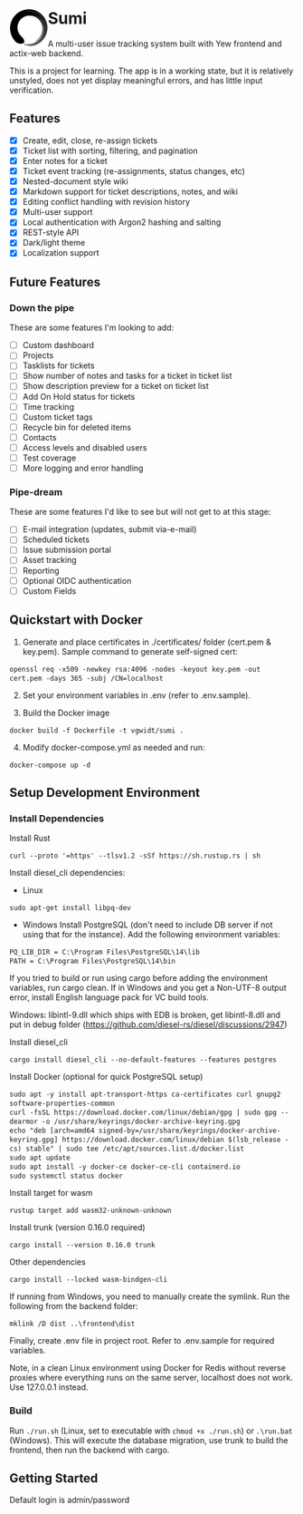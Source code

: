 <h1><picture>
  <source media="(prefers-color-scheme: dark)" srcset="/docs/img/logo_wh.png?raw=true">
  <source media="(prefers-color-scheme: light)" srcset="/docs/img/logo_bl.png?raw=true">
  <img align="left" alt="Test" src="/docs/img/logo_bl.png?raw=true" width="68px">
</picture> Sumi</h1>

A multi-user issue tracking system built with Yew frontend and actix-web backend.

This is a project for learning.  The app is in a working state, but it is relatively unstyled, does not yet display meaningful errors, and has little input verification.

## Features
- [x] Create, edit, close, re-assign tickets
- [x] Ticket list with sorting, filtering, and pagination
- [x] Enter notes for a ticket
- [x] Ticket event tracking (re-assignments, status changes, etc)
- [X] Nested-document style wiki
- [x] Markdown support for ticket descriptions, notes, and wiki
- [x] Editing conflict handling with revision history
- [x] Multi-user support
- [x] Local authentication with Argon2 hashing and salting
- [x] REST-style API
- [x] Dark/light theme
- [x] Localization support

## Future Features

### Down the pipe
These are some features I'm looking to add:
- [ ] Custom dashboard
- [ ] Projects
- [ ] Tasklists for tickets
- [ ] Show number of notes and tasks for a ticket in ticket list
- [ ] Show description preview for a ticket on ticket list
- [ ] Add On Hold status for tickets
- [ ] Time tracking
- [ ] Custom ticket tags
- [ ] Recycle bin for deleted items
- [ ] Contacts
- [ ] Access levels and disabled users
- [ ] Test coverage
- [ ] More logging and error handling

### Pipe-dream
These are some features I'd like to see but will not get to at this stage:
- [ ] E-mail integration (updates, submit via-e-mail)
- [ ] Scheduled tickets
- [ ] Issue submission portal
- [ ] Asset tracking
- [ ] Reporting
- [ ] Optional OIDC authentication
- [ ] Custom Fields

## Quickstart with Docker

1. Generate and place certificates in ./certificates/ folder (cert.pem & key.pem).  Sample command to generate self-signed cert:
```
openssl req -x509 -newkey rsa:4096 -nodes -keyout key.pem -out cert.pem -days 365 -subj /CN=localhost
```

2. Set your environment variables in .env (refer to .env.sample).

3. Build the Docker image
```
docker build -f Dockerfile -t vgwidt/sumi .
```

4. Modify docker-compose.yml as needed and run:
```
docker-compose up -d
```

## Setup Development Environment

### Install Dependencies

Install Rust
```
curl --proto '=https' --tlsv1.2 -sSf https://sh.rustup.rs | sh
```

Install diesel_cli dependencies:
* Linux
```
sudo apt-get install libpq-dev
```
* Windows
Install PostgreSQL (don't need to include DB server if not using that for the instance). Add the following environment variables:
```
PQ_LIB_DIR = C:\Program Files\PostgreSQL\14\lib
PATH = C:\Program Files\PostgreSQL\14\bin
```

If you tried to build or run using cargo before adding the environment variables, run cargo clean.  If in Windows and you get a Non-UTF-8 output error, install English language pack for VC build tools.

Windows: libintl-9.dll which ships with EDB is broken, get libintl-8.dll and put in debug folder (https://github.com/diesel-rs/diesel/discussions/2947)

Install diesel_cli
```
cargo install diesel_cli --no-default-features --features postgres
```

Install Docker (optional for quick PostgreSQL setup)
```
sudo apt -y install apt-transport-https ca-certificates curl gnupg2 software-properties-common
curl -fsSL https://download.docker.com/linux/debian/gpg | sudo gpg --dearmor -o /usr/share/keyrings/docker-archive-keyring.gpg
echo "deb [arch=amd64 signed-by=/usr/share/keyrings/docker-archive-keyring.gpg] https://download.docker.com/linux/debian $(lsb_release -cs) stable" | sudo tee /etc/apt/sources.list.d/docker.list
sudo apt update
sudo apt install -y docker-ce docker-ce-cli containerd.io
sudo systemctl status docker
```

Install target for wasm
```
rustup target add wasm32-unknown-unknown
```

Install trunk (version 0.16.0 required)
```
cargo install --version 0.16.0 trunk
```

Other dependencies
```
cargo install --locked wasm-bindgen-cli
```

If running from Windows, you need to manually create the symlink.  Run the following from the backend folder:
```
mklink /D dist ..\frontend\dist
```

Finally, create .env file in project root.  Refer to .env.sample for required variables.

Note, in a clean Linux environment using Docker for Redis without reverse proxies where everything runs on the same server, localhost does not work.  Use 127.0.0.1 instead.

### Build

Run `./run.sh` (Linux, set to executable with `chmod +x ./run.sh`) or `.\run.bat` (Windows).  This will execute the database migration, use trunk to build the frontend, then run the backend with cargo.

## Getting Started

Default login is admin/password